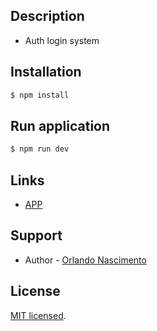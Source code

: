 ## Description

- Auth login system

## Installation

```bash
$ npm install
```

## Run application

```bash
$ npm run dev
```

## Links

- [APP](http://localhost:5173/)

## Support

- Author - [Orlando Nascimento](https://www.linkedin.com/in/orlando-correia-do-nascimento/)

## License

[MIT licensed](LICENSE).
